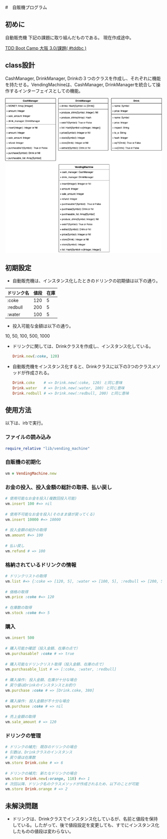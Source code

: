 #　自販機プログラム

## 初めに

自動販売機
下記の課題に取り組んだものである。
現在作成途中。

[TDD Boot Camp 大阪 3.0/課題( #tddbc )](http://devtesting.jp/tddbc/?TDDBC%E5%A4%A7%E9%98%AA3.0%2F%E8%AA%B2%E9%A1%8C)

## class設計

CashManager, DrinkManager, Drinkの３つのクラスを作成し、それぞれに機能を持たせる。VendingMachineは、CashManager, DrinkManagerを統合して操作するインターフェイスとしての機能。

![class](images/class.png)

## 初期設定

- 自動販売機は、インスタンス化したときのドリンクの初期値は以下の通り。

| ドリンク名 | 値段 | 在庫 |
|-|-|-|
| :coke | 120 | 5 |
| :redbull | 200 | 5 |
| :water | 100 | 5 |

- 投入可能な金額は以下の通り。

10, 50, 100, 500, 1000

- ドリンクに関しては、Drinkクラスを作成し、インスタンス化している。

  ```ruby
  Drink.new(:coke, 120)
  ```

- 自動販売機をインスタンス化すると、Drinkクラスに以下の3つのクラスメソッドが作成される。

  ```ruby
  Drink.coke    # => Drink.new(:coke, 120) と同じ意味
  Drink.water   # => Drink.new(:water, 100) と同じ意味
  Drink.redbull # => Drink.new(:redbull, 200) と同じ意味
  ```

## 使用方法

以下は、irbで実行。

### ファイルの読み込み

```ruby
require_relative "lib/vending_machine"
```

### 自販機の初期化

```ruby
vm = VendingMachine.new
```

### お金の投入、投入金額の総計の取得、払い戻し

```ruby
# 使用可能なお金を投入(複数回投入可能)
vm.insert 100 #=> nil

# 使用不可能なお金を投入(そのまま値が戻ってくる)
vm.insert 10000 #=> 10000

# 投入金額の総計の取得
vm.amount #=> 100

# 払い戻し
vm.refund # => 100
```

### 格納されているドリンクの情報

```ruby
# ドリンクリストの取得
vm.list #=> {:coke => [120, 5], :water => [100, 5], :redbull => [200, 5]

# 価格の取得
vm.price :coke #=> 120

# 在庫数の取得
vm.stock :coke #=> 5
```

### 購入

```ruby
vm.insert 500

# 購入可能か確認（投入金額、在庫の点で）
vm.purchasable? :coke # => true

# 購入可能なドリンクリスト取得（投入金額、在庫の点で）
vm.purchasable_list # => [:coke, :water, :redbull]

# 購入操作: 投入金額、在庫が十分な場合
# 戻り値はDrinkのインスタンスとお釣り
vm.purchase :coke # => [Drink.coke, 380]

# 購入操作: 投入金額が不十分な場合
vm.purchase :coke # => nil

# 売上金額の取得
vm.sale_amount # => 120
```

### ドリンクの管理

```ruby
# ドリンクの補充: 既存のドリンクの場合
# 引数は、Drinkクラスのインスタンス
# 戻り値は在庫数
vm.store Drink.coke # => 6

# ドリンクの補充: 新たなドリンクの場合
vm.store Drink.new(:orange, 110) #=> 1
# 次回以降、ドリンク名のクラスメソッドが作成されるため、以下のことが可能
vm.store Drink.orange # => 2
```

## 未解決問題
- ドリンクは、Drinkクラスでインスタンス化しているが、名前と値段を保持している。したがって、後で値段設定を変更しても、すでにインスタンス化したものの値段は変わらない。

